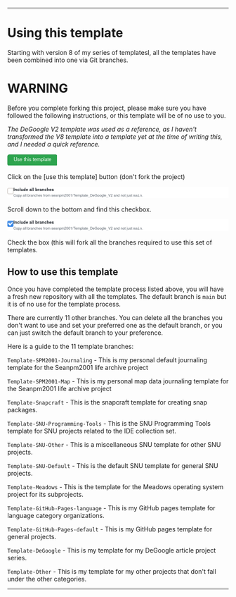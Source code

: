 
***

# Using this template

Starting with version 8 of my series of templatesl, all the templates have been combined into one via Git branches.

# WARNING

Before you complete forking this project, please make sure you have followed the following instructions, or this template will be of no use to you.

_The DeGoogle V2 template was used as a reference, as I haven't transformed the V8 template into a template yet at the time of writing this, and I needed a quick reference._

![/Setup/Graphics/Use-this-template-button.png](/Setup/Graphics/Use-this-template-button.png)

Click on the [use this template] button (don't fork the project)

![/Setup/Graphics/Include-Branches_Unchecked.png](/Setup/Graphics/Include-Branches_Unchecked.png)

Scroll down to the bottom and find this checkbox.

![/Setup/Graphics/Include-Branches_Checked.png](/Setup/Graphics/Include-Branches_Checked.png)

Check the box (this will fork all the branches required to use this set of templates.

## How to use this template

Once you have completed the template process listed above, you will have a fresh new repository with all the templates. The default branch is `main` but it is of no use for the template process.

There are currently 11 other branches. You can delete all the branches you don't want to use and set your preferred one as the default branch, or you can just switch the default branch to your preference.

Here is a guide to the 11 template branches:

`Template-SPM2001-Journaling` - This is my personal default journaling template for the Seanpm2001 life archive project

`Template-SPM2001-Map` - This is my personal map data journaling template for the Seanpm2001 life archive project

`Template-Snapcraft` - This is the snapcraft template for creating snap packages.

`Template-SNU-Programming-Tools` - This is the SNU Programming Tools template for SNU projects related to the IDE collection set.

`Template-SNU-Other` - This is a miscellaneous SNU template for other SNU projects.

`Template-SNU-Default` - This is the default SNU template for general SNU projects.

`Template-Meadows` - This is the template for the Meadows operating system project for its subprojects.

`Template-GitHub-Pages-language` - This is my GitHub pages template for language category organizations.

`Template-GitHub-Pages-default` - This is my GitHub pages template for general projects.

`Template-DeGoogle` - This is my template for my DeGoogle article project series.

`Template-Other` - This is my template for my other projects that don't fall under the other categories.

***
